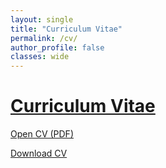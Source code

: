 ```yaml
---
layout: single
title: "Curriculum Vitae"
permalink: /cv/
author_profile: false
classes: wide
---
```


<!-- Hide the theme’s built-in H1 title only in the header area -->
<style>
  .page__header .page__title { display: none; }
  .page__content .page__title a { color: inherit; text-decoration: none; }
  .page__content .page__title a:hover { text-decoration: underline; }
</style>

<!-- Our own clickable title inside the content area -->
<h1 class="page__title">
  <a href="{{ "/CV.pdf" | relative_url }}" target="_blank" rel="noopener">Curriculum Vitae</a>
</h1>

<p><a href="{{ "/CV.pdf" | relative_url }}" target="_blank" rel="noopener">Open CV (PDF)</a></p>
<p><a href="{{ "/CV.pdf" | relative_url }}" download>Download CV</a></p>
